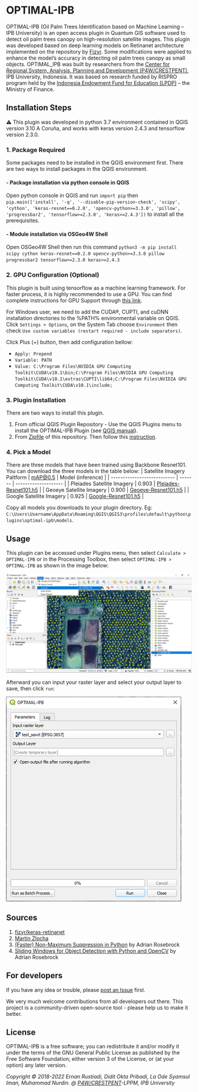 # OPTIMAL-IPB

OPTIMAL-IPB (Oil Palm Trees Identification based on Machine Learning – IPB University) is an open access plugin in Quantum GIS software used to detect oil palm trees canopy on high-resolution satellite images. This plugin was developed based on deep learning models on Retinanet architecture implemented on the repository by [Fizyr](https://github.com/fizyr/keras-retinanet). Some modifications were applied to enhance the model’s accuracy in detecting oil palm trees canopy as small objects. OPTIMAL_IPB was built by researchers from the [Center for Regional System, Analysis, Planning and Development (P4W/CRESTPENT)](https://p4w.ipb.ac.id), IPB University, Indonesia. It was based on research funded by RISPRO program held by the [Indonesia Endowment Fund for Education (LPDP)](https://lpdp.kemenkeu.go.id/) – the Ministry of Finance.

## Installation Steps

:warning: This plugin was developed in python 3.7 environment contained in QGIS version 3.10 A Coruña, and works with keras version 2.4.3 and tensorflow version 2.3.0.

### 1. Package Required

Some packages need to be installed in the QGIS environment first. There are two ways to install packages in the QGIS environment.

#### - Package installation via python console in QGIS

Open python console in QGIS and run `import pip` then `pip.main(['install', '-q', '--disable-pip-version-check', 'scipy', 'cython', 'keras-resnet==0.2.0', 'opencv-python>=3.3.0', 'pillow', 'progressbar2', 'tensorflow>=2.3.0', 'keras>=2.4.3'])` to install all the prerequisites.

#### - Module installation via OSGeo4W Shell

Open OSGeo4W Shell then run this command `python3 -m pip install scipy cython keras-resnet==0.2.0 opencv-python>=3.3.0 pillow progressbar2 tensorflow>=2.3.0 keras>=2.4.3`

### 2. GPU Configuration (Optional)
This plugin is built using tensorflow as a machine learning framework. For faster process, it is highly recommended to use a GPU. You can find complete instructions for GPU Support through [this link](https://www.tensorflow.org/install/gpu#software_requirements).

For Windows user, we need to add the CUDA®, CUPTI, and cuDNN installation directories to the %PATH% environmental variable on QGIS. Click `Settings > Options`, on the System Tab choose `Environment` then check `Use custom variables (restart required - include separators)`.

Click Plus (+) button, then add configuration bellow:

- `Apply: Prepend`
- `Variable: PATH`
- `Value: C:\Program Files\NVIDIA GPU Computing Toolkit\CUDA\v10.1\bin;C:\Program Files\NVIDIA GPU Computing Toolkit\CUDA\v10.1\extras\CUPTI\lib64;C:\Program Files\NVIDIA GPU Computing Toolkit\CUDA\v10.1\include;`

### 3. Plugin Installation
There are two ways to install this plugin.
1. From official QGIS Plugin Repository - Use the QGIS Plugins menu to install the OPTIMAL-IPB Plugin (see [QGIS manual](http://docs.qgis.org/latest/en/docs/user_manual/plugins/plugins.html)).
2. From [Zipfile](https://github.com/p4wlppmipb/OPTIMAL-IPB/archive/master.zip) of this repository. Then follow this [instruction](http://docs.qgis.org/latest/en/docs/user_manual/plugins/plugins.html#the-install-from-zip-tab).

### 4. Pick a Model

There are three models that have been trained using Backbone Resnet101. You can download the three models in the table below:
| Satellite Imagery Paltform  | mAP@0.5 | Model (inference) |
| --------------------------- | ------- | -------------------- |
| Pleiades Satellite Imagery  | 0.903   | [Pleiades-Resnet101.h5](https://github.com/p4wlppmipb/OPTIMAL-IPB/releases/download/0.1/Pleiades-Resnet101.h5) |
| Geoeye Satellite Imagery    | 0.900   | [Geoeye-Resnet101.h5](https://github.com/p4wlppmipb/OPTIMAL-IPB/releases/download/0.1/Geoeye-Resnet101.h5)     |
| Google Satellite Imagery    | 0.925   | [Google-Resnet101.h5](https://github.com/p4wlppmipb/OPTIMAL-IPB/releases/download/0.1/Google-Resnet101.h5)     |

Copy all models you downloads to your plugin directory. Eg: `C:\Users\Username\AppData\Roaming\QGIS\QGIS3\profiles\default\python\plugins\optimal-ipb\models`.

## Usage

This plugin can be accessed under Plugins menu, then select `Calculate > OPTIMAL-IPB` or in the Processing Toolbox, then select `OPTIMAL-IPB > OPTIMAL-IPB` as shown in the image below:

<img src='imgs/Readme01.png'>

Afterward you can input your raster layer and select your output layer to save, then click `run`:

<img src='imgs/Readme02.png'>

## Sources

1) [fizyr/keras-retinanet](https://github.com/fizyr/keras-retinanet)
2) [Martin Zlocha](https://github.com/martinzlocha/anchor-optimization)
3) [(Faster) Non-Maximum Suppression in Python](https://pyimagesearch.com/2015/02/16/faster-non-maximum-suppression-python/) by Adrian Rosebrock
4) [Sliding Windows for Object Detection with Python and OpenCV](https://pyimagesearch.com/2015/03/23/sliding-windows-for-object-detection-with-python-and-opencv/) by Adrian Rosebrock

## For developers

If you have any idea or trouble, please [post an Issue](https://github.com/p4wlppmipb/OPTIMAL-IPB/issues) first.

We very much welcome contributions from all developers out there. This project is a community-driven open-source tool - please help us to make it better.


## License

OPTIMAL-IPB is a free software; you can redistribute it and/or modify it under the terms of the GNU General Public License as published by the Free Software Foundation; either version 3 of the License, or (at your option) any later version.

<em>Copyright © 2018-2022 Ernan Rustiadi, Didit Okta Pribadi, La Ode Syamsul Iman, Muhammad Nurdin. @ [P4W/CRESTPENT](https://p4w.ipb.ac.id)-LPPM, IPB University</em>
